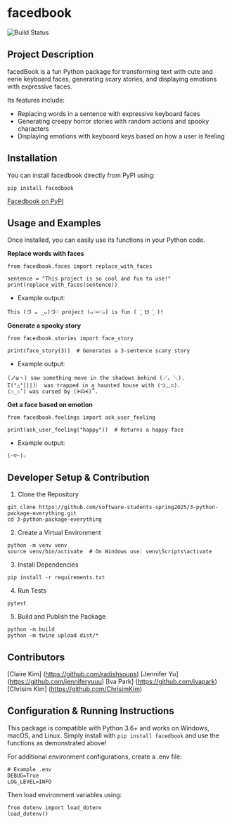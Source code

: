 # facedbook

![Build Status](https://github.com/software-students-spring2025/3-python-package-everything/actions/workflows/event-logger.yml/badge.svg)

## Project Description

facedBook is a fun Python package for transforming text with cute and eerie keyboard faces, generating scary stories, and displaying emotions with expressive faces.

Its features include:

- Replacing words in a sentence with expressive keyboard faces
- Generating creepy horror stories with random actions and spooky characters
- Displaying emotions with keyboard keys based on how a user is feeling

## Installation

You can install facedbook directly from PyPI using:

```
pip install facedbook
```

[Facedbook on PyPI](LINK)

## Usage and Examples

Once installed, you can easily use its functions in your Python code.

**Replace words with faces**

```
from facedbook.faces import replace_with_faces

sentence = "This project is so cool and fun to use!"
print(replace_with_faces(sentence))
```

- Example output:

```
This (づ ᴗ _ᴗ)づ♡ project (๑♡⌓♡๑) is fun ( ´͈ ᗨ `͈ )!
```

**Generate a spooky story**

```
from facedbook.stories import face_story

print(face_story(3))  # Generates a 3-sentence scary story
```

- Example output:

```
(ノωヽ) saw something move in the shadows behind (／。＼).
Σ(°△°|||)︴ was trapped in a haunted house with (つ﹏⊂).
(☉_☉’) was cursed by (ᗒᗣᗕ)՞.
```

**Get a face based on emotion**

```
from facedbook.feelings import ask_user_feeling

print(ask_user_feeling("happy"))  # Returns a happy face
```

- Example output:

```
(⌒▽⌒)☆
```

## Developer Setup & Contribution

1. Clone the Repository

```
git clone https://github.com/software-students-spring2025/3-python-package-everything.git
cd 3-python-package-everything
```

2. Create a Virtual Environment

```
python -m venv venv
source venv/bin/activate  # On Windows use: venv\Scripts\activate
```

3. Install Dependencies

```
pip install -r requirements.txt
```

4. Run Tests

```
pytest
```

5. Build and Publish the Package

```
python -m build
python -m twine upload dist/*
```

## Contributors

[Claire Kim] (https://github.com/radishsoups)
[Jennifer Yu] (https://github.com/jenniferyuuu)
[Iva Park] (https://github.com/ivapark)
[Chrisim Kim] (https://github.com/ChrisimKim)

## Configuration & Running Instructions

This package is compatible with Python 3.6+ and works on Windows, macOS, and Linux.
Simply install with `pip install facedbook` and use the functions as demonstrated above!

For additional environment configurations, create a .env file:

```
# Example .env
DEBUG=True
LOG_LEVEL=INFO
```

Then load environment variables using:

```
from dotenv import load_dotenv
load_dotenv()
```
